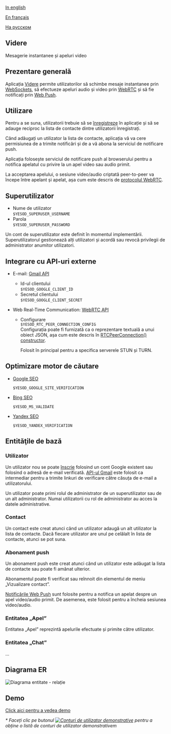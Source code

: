
[In english](https://github.com/ciukstar/videre/blob/master/README.md)  

[En français](https://github.com/ciukstar/videre/blob/master/README.fr.md)  

[На русском](https://github.com/ciukstar/videre/blob/master/README.ru.md)

## Videre
Mesagerie instantanee și apeluri video

## Prezentare generală
Aplicația [Videre](https://viderero-2pg7fq7tgq-de.a.run.app) permite utilizatorilor să schimbe mesaje instantanee prin [WebSockets](https://developer.mozilla.org/en-US/docs/Web/API/WebSockets_API), să efectueze apeluri audio și video prin [WebRTC](https://developer.mozilla.org/en-US/docs/Web/API/WebRTC_API) și să fie notificați prin [Web Push](https://developer.mozilla.org/en-US/docs/Web/API/Push_API).

## Utilizare
Pentru a se suna, utilizatorii trebuie să se [înregistreze](https://viderero-2pg7fq7tgq-de.a.run.app/auth/login) în aplicație și să se adauge reciproc la lista de contacte dintre utilizatorii înregistrați.

Când adăugați un utilizator la lista de contacte, aplicația vă va cere permisiunea de a trimite notificări și de a vă abona la serviciul de notificare push.

Aplicația folosește serviciul de notificare push al browserului pentru a notifica apelatul cu privire la un apel video sau audio primit.

La acceptarea apelului, o sesiune video/audio criptată peer-to-peer va începe între apelant și apelat, așa cum este descris de [protocolul WebRTC](https://www.w3.org/TR/webrtc/).

## Superutilizator

* Nume de utilizator  
  ```$YESOD_SUPERUSER_USERNAME```
* Parola  
  ```$YESOD_SUPERUSER_PASSWORD```
  
Un cont de superutilizator este definit în momentul implementării. Superutilizatorul gestionează alți utilizatori și acordă sau revocă privilegii de administrator anumitor utilizatori.

## Integrare cu API-uri externe

* E-mail: [Gmail API](https://developers.google.com/gmail/api/guides)  

  * Id-ul clientului  
    ```$YESOD_GOOGLE_CLIENT_ID```
  * Secretul clientului  
    ```$YESOD_GOOGLE_CLIENT_SECRET```

* Web Real-Time Communication: [WebRTC API](https://developer.mozilla.org/en-US/docs/Web/API/WebRTC_API)

  * Configurare  
    ```$YESOD_RTC_PEER_CONNECTION_CONFIG```  
    Configurația poate fi furnizată ca o reprezentare textuală a unui obiect JSON, așa cum este descris în [RTCPeerConnection() constructor](https://developer.mozilla.org/en-US/docs/Web/API/RTCPeerConnection/RTCPeerConnection).  

    Folosit în principal pentru a specifica serverele STUN și TURN.

## Optimizare motor de căutare

* [Google SEO](https://search.google.com/search-console)

  ```$YESOD_GOOGLE_SITE_VERIFICATION```
  
* [Bing SEO](https://www.bing.com/webmasters)

  ```$YESOD_MS_VALIDATE```
  
* [Yandex SEO](https://webmaster.yandex.com/welcome)

  ```$YESOD_YANDEX_VERIFICATION```

## Entităţile de bază

### Utilizator
Un utilizator nou se poate [înscrie](https://viderero-2pg7fq7tgq-de.a.run.app/auth/login) folosind un cont Google existent sau folosind o adresă de e-mail verificată. [API-ul Gmail](https://developers.google.com/gmail/api/guides) este folosit ca intermediar pentru a trimite linkuri de verificare către căsuța de e-mail a utilizatorului.

Un utilizator poate primi rolul de administrator de un superutilizator sau de un alt administrator. Numai utilizatorii cu rol de administrator au acces la datele administrative.

### Contact
Un contact este creat atunci când un utilizator adaugă un alt utilizator la lista de contacte. Dacă fiecare utilizator are unul pe celălalt în lista de contacte, atunci se pot suna.

### Abonament push
Un abonament push este creat atunci când un utilizator este adăugat la lista de contacte sau poate fi amânat ulterior.

Abonamentul poate fi verificat sau reînnoit din elementul de meniu „Vizualizare contact”.

[Notificările Web Push](https://developer.mozilla.org/en-US/docs/Web/API/Push_API) sunt folosite pentru a notifica un apelat despre un apel video/audio primit. De asemenea, este folosit pentru a încheia sesiunea video/audio.

### Entitatea „Apel”
Entitatea „Apel” reprezintă apelurile efectuate și primite către utilizator.

### Entitatea „Chat”
...

## Diagrama ER

![Diagrama entitate - relație](static/img/ERD_Videre.svg)

## Demo

[Click aici pentru a vedea demo](https://viderero-2pg7fq7tgq-de.a.run.app)

_* Faceți clic pe butonul [![Conturi de utilizator demonstrative](demo/button-demo-accounts.png)](https://viderero-2pg7fq7tgq-de.a.run.app/auth/login) pentru a obține o listă de conturi de utilizator demonstrativem_
